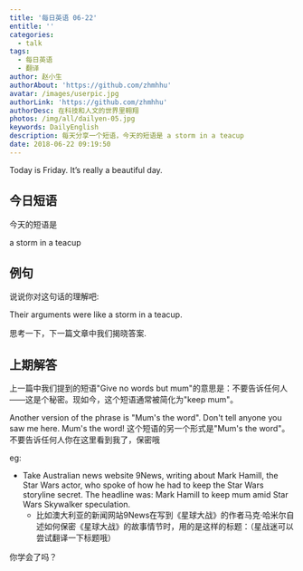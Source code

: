 ```yaml
---
title: '每日英语 06-22'
entitle: ''
categories:
  - talk
tags:
  - 每日英语
  - 翻译
author: 赵小生
authorAbout: 'https://github.com/zhmhhu'
avatar: /images/userpic.jpg
authorLink: 'https://github.com/zhmhhu'
authorDesc: 在科技和人文的世界里翱翔
photos: /img/all/dailyen-05.jpg
keywords: DailyEnglish
description: 每天分享一个短语，今天的短语是 a storm in a teacup
date: 2018-06-22 09:19:50
---
```


Today is Friday. It’s really a beautiful day.

## 今日短语

今天的短语是

a storm in a teacup

## 例句

说说你对这句话的理解吧:

Their arguments were like a storm in a teacup. 

思考一下，下一篇文章中我们揭晓答案.

## 上期解答

上一篇中我们提到的短语"Give no words but mum"的意思是：不要告诉任何人——这是个秘密。现如今，这个短语通常被简化为"keep mum"。

Another version of the phrase is "Mum's the word". Don't tell anyone you saw me here. Mum's the word! 这个短语的另一个形式是"Mum's the word"。不要告诉任何人你在这里看到我了，保密哦

eg:
-  Take Australian news website 9News, writing about Mark Hamill, the Star Wars actor, who spoke of how he had to keep the Star Wars storyline secret. The headline was: Mark Hamill to keep mum amid Star Wars Skywalker speculation.
   -  比如澳大利亚的新闻网站9News在写到《星球大战》的作者马克·哈米尔自述如何保密《星球大战》的故事情节时，用的是这样的标题：（星战迷可以尝试翻译一下标题哦）

你学会了吗？
